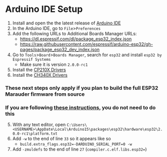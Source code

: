 # Arduino IDE Setup
1. Install and open the the latest release of [Arduino IDE](https://www.arduino.cc/en/main/software)
2. In the Arduino IDE, go to `File`>`Preferences`
3. Add the following URLs to Additional Boards Manager URLs:
    - https://dl.espressif.com/dl/package_esp32_index.json
    - https://raw.githubusercontent.com/espressif/arduino-esp32/gh-pages/package_esp32_dev_index.json
4. Go to `Tools`>`Board`>`Boards Manager`, search for `esp32` and install `esp32 by Espressif Systems`
    - Make sure it is version `2.0.0-rc1`
5. Install the [CP210X Drivers](https://www.silabs.com/developers/usb-to-uart-bridge-vcp-drivers)
6. Install the [CH340X Drivers](https://github.com/justcallmekoko/ESP32Marauder/blob/master/Drivers/CH34x_Install_Windows_v3_4.EXE)

### These next steps only apply if you plan to build the full ESP32 Marauder firmware from source
### If you are following [these instructions](https://github.com/justcallmekoko/ESP32Marauder/wiki/esp32-marauder-kit#installing-firmware-over-the-air-ota-option-1easy), you do not need to do this
5. With any text editor, open `C:\Users\<USERNAME>\AppDate\Local\Arduino15\packages\esp32\hardware\esp32\2.0.0-rc1\platform.txt`
6. Add `-w` to the end of line `33` so it appears like so
    - `build.extra_flags.esp32=-DARDUINO_SERIAL_PORT=0 -w`
7. Add `-zmuldefs` to the end of line `27` (`compiler.c.elf.libs.esp32=`)